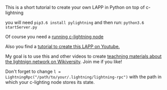 This is a short tutorial to create your own LAPP in Python on top of c-lightning

you will need `pip3.6 install pylightning` and then run: `python3.6 startServer.py`

Of course you need a [running c-lightning node](https://github.com/ElementsProject/lightning)

Also you find a [tutorial to create this LAPP on Youtube.](https://youtu.be/HXVDwRnU7_I)

My goal is to use this and other videos to create [teachning materials about the lightnign network on Wikiversity](https://en.wikiversity.org/wiki/Lightning_Network). Join me if you like!

Don't forget to change `l = LightningRpc("/path/to/your/.lightning/lightning-rpc")` with the path in which your c-lighting node stores its state.
